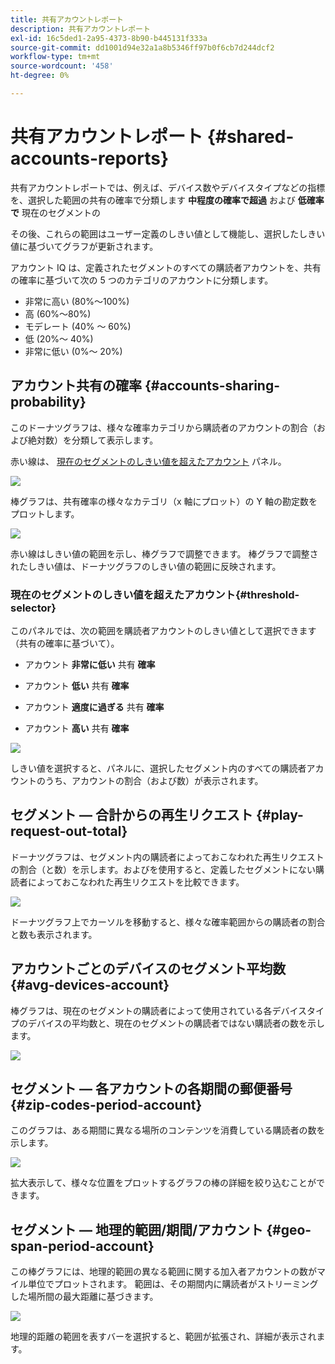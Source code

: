 ```yaml
---
title: 共有アカウントレポート
description: 共有アカウントレポート
exl-id: 16c5ded1-2a95-4373-8b90-b445131f333a
source-git-commit: dd1001d94e32a1a8b5346ff97b0f6cb7d244dcf2
workflow-type: tm+mt
source-wordcount: '458'
ht-degree: 0%

---
```


# 共有アカウントレポート {#shared-accounts-reports}

共有アカウントレポートでは、例えば、デバイス数やデバイスタイプなどの指標を、選択した範囲の共有の確率で分類します **中程度の確率で超過** および **低確率で** 現在のセグメントの

その後、これらの範囲はユーザー定義のしきい値として機能し、選択したしきい値に基づいてグラフが更新されます。

アカウント IQ は、定義されたセグメントのすべての購読者アカウントを、共有の確率に基づいて次の 5 つのカテゴリのアカウントに分類します。

* 非常に高い (80%～100%)
* 高 (60%～80%)
* モデレート (40% ～ 60%)
* 低 (20%～ 40%)
* 非常に低い (0%～ 20%)

## アカウント共有の確率 {#accounts-sharing-probability}

このドーナツグラフは、様々な確率カテゴリから購読者のアカウントの割合（および絶対数）を分類して表示します。

赤い線は、 [現在のセグメントのしきい値を超えたアカウント](#threshold-selector) パネル。

![](assets/accounts-sharing-probability-pie.png)

棒グラフは、共有確率の様々なカテゴリ（x 軸にプロット）の Y 軸の勘定数をプロットします。

![](assets/accounts-sharing-probability-bar.png)

赤い線はしきい値の範囲を示し、棒グラフで調整できます。 棒グラフで調整されたしきい値は、ドーナツグラフのしきい値の範囲に反映されます。

<!--![](assets/shared-accounts-rep.gif)-->

### 現在のセグメントのしきい値を超えたアカウント{#threshold-selector}

このパネルでは、次の範囲を購読者アカウントのしきい値として選択できます（共有の確率に基づいて）。

* アカウント **非常に低い** 共有 **確率**

* アカウント **低い** 共有 **確率**

* アカウント **適度に過ぎる** 共有 **確率**

* アカウント **高い** 共有 **確率**

![](assets/threshold-selector-shared-accounts.png)

しきい値を選択すると、パネルに、選択したセグメント内のすべての購読者アカウントのうち、アカウントの割合（および数）が表示されます。

## セグメント — 合計からの再生リクエスト {#play-request-out-total}

ドーナツグラフは、セグメント内の購読者によっておこなわれた再生リクエストの割合（と数）を示します。およびを使用すると、定義したセグメントにない購読者によっておこなわれた再生リクエストを比較できます。

![](assets/play-req-outof-total.png)

ドーナツグラフ上でカーソルを移動すると、様々な確率範囲からの購読者の割合と数も表示されます。

<!--![](assets/play-request-total.gif)-->

## アカウントごとのデバイスのセグメント平均数{#avg-devices-account}

棒グラフは、現在のセグメントの購読者によって使用されている各デバイスタイプのデバイスの平均数と、現在のセグメントの購読者ではない購読者の数を示します。

![](assets/avg-devices-per-acc.png)

## セグメント — 各アカウントの各期間の郵便番号 {#zip-codes-period-account}

このグラフは、ある期間に異なる場所のコンテンツを消費している購読者の数を示します。

![](assets/zip-period-account.png)

拡大表示して、様々な位置をプロットするグラフの棒の詳細を絞り込むことができます。

<!--![](assets/zip-code-period.gif)-->

## セグメント — 地理的範囲/期間/アカウント {#geo-span-period-account}

この棒グラフには、地理的範囲の異なる範囲に関する加入者アカウントの数がマイル単位でプロットされます。 範囲は、その期間内に購読者がストリーミングした場所間の最大距離に基づきます。

<!--Total number of users ...

How many accounts are within 99 miles of each other.....and how many are apart. 

Based on points on the map.-->

![](assets/geogr-span-account.png)

地理的距離の範囲を表すバーを選択すると、範囲が拡張され、詳細が表示されます。

<!--![](assets/geo-span-period-acc.gif)-->

